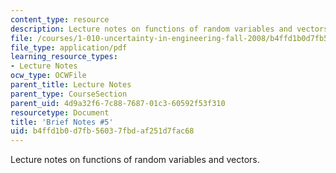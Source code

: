 ```yaml
---
content_type: resource
description: Lecture notes on functions of random variables and vectors.
file: /courses/1-010-uncertainty-in-engineering-fall-2008/b4ffd1b0d7fb56037fbdaf251d7fac68_notes_05.pdf
file_type: application/pdf
learning_resource_types:
- Lecture Notes
ocw_type: OCWFile
parent_title: Lecture Notes
parent_type: CourseSection
parent_uid: 4d9a32f6-7c88-7687-01c3-60592f53f310
resourcetype: Document
title: 'Brief Notes #5'
uid: b4ffd1b0-d7fb-5603-7fbd-af251d7fac68
---
```

Lecture notes on functions of random variables and vectors.

